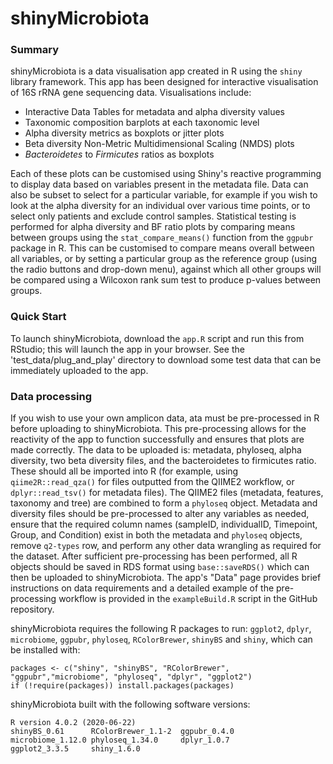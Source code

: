 # shinyMicrobiota

### Summary

shinyMicrobiota is a data visualisation app created in R using the `shiny` library framework. This app has been designed for interactive visualisation of 16S rRNA gene sequencing data. Visualisations include:
- Interactive Data Tables for metadata and alpha diversity values
- Taxonomic composition barplots at each taxonomic level
- Alpha diversity metrics as boxplots or jitter plots
- Beta diversity Non-Metric Multidimensional Scaling (NMDS) plots
- *Bacteroidetes* to *Firmicutes* ratios as boxplots

Each of these plots can be customised using Shiny's reactive programming to display data based on variables present in the metadata file. Data can also be subset to select for a particular variable, for example if you wish to look at the alpha diversity for an individual over various time points, or to select only patients and exclude control samples. Statistical testing is performed for alpha diversity and BF ratio plots by comparing means between groups using the `stat_compare_means()` function from the `ggpubr` package in R. This can be customised to compare means overall between all variables, or by setting a particular group as the reference group (using the radio buttons and drop-down menu), against which all other groups will be compared using a Wilcoxon rank sum test to produce p-values between groups. 

### Quick Start

To launch shinyMicrobiota, download the `app.R` script and run this from RStudio; this will launch the app in your browser. See the 'test_data/plug_and_play' directory to download some test data that can be immediately uploaded to the app. 


### Data processing
If you wish to use your own amplicon data, ata must be pre-processed in R before uploading to shinyMicrobiota. This pre-processing allows for the reactivity of the app to function successfully and ensures that plots are made correctly. The data to be uploaded is: metadata, phyloseq, alpha diversity, two beta diversity files, and the bacteroidetes to firmicutes ratio. These should all be imported into R (for example, using `qiime2R::read_qza()` for files outputted from the QIIME2 workflow, or `dplyr::read_tsv()` for metadata files). The QIIME2 files (metadata, features, taxonomy and tree) are combined to form a `phyloseq` object. Metadata and diversity files should be pre-processed to alter any variables as needed, ensure that the required column names (sampleID, individualID, Timepoint, Group, and Condition) exist in both the metadata and `phyloseq` objects, remove `q2-types` row, and perform any other data wrangling as required for the dataset. After sufficient pre-processing has been performed, all R objects should be saved in RDS format using `base::saveRDS()` which can then be uploaded to shinyMicrobiota. The app's "Data" page provides brief instructions on data requirements and a detailed example of the pre-processing workflow is provided in the `exampleBuild.R` script in the GitHub repository.

shinyMicrobiota requires the following R packages to run: `ggplot2`, `dplyr`, `microbiome`, `ggpubr`, `phyloseq`, `RColorBrewer`, `shinyBS` and `shiny`, which can be installed with:

```
packages <- c("shiny", "shinyBS", "RColorBrewer", "ggpubr","microbiome", "phyloseq", "dplyr", "ggplot2")
if (!require(packages)) install.packages(packages)
```

shinyMicrobiota built with the following software versions:

```
R version 4.0.2 (2020-06-22)
shinyBS_0.61      RColorBrewer_1.1-2  ggpubr_0.4.0
microbiome_1.12.0 phyloseq_1.34.0     dplyr_1.0.7
ggplot2_3.3.5     shiny_1.6.0
```
